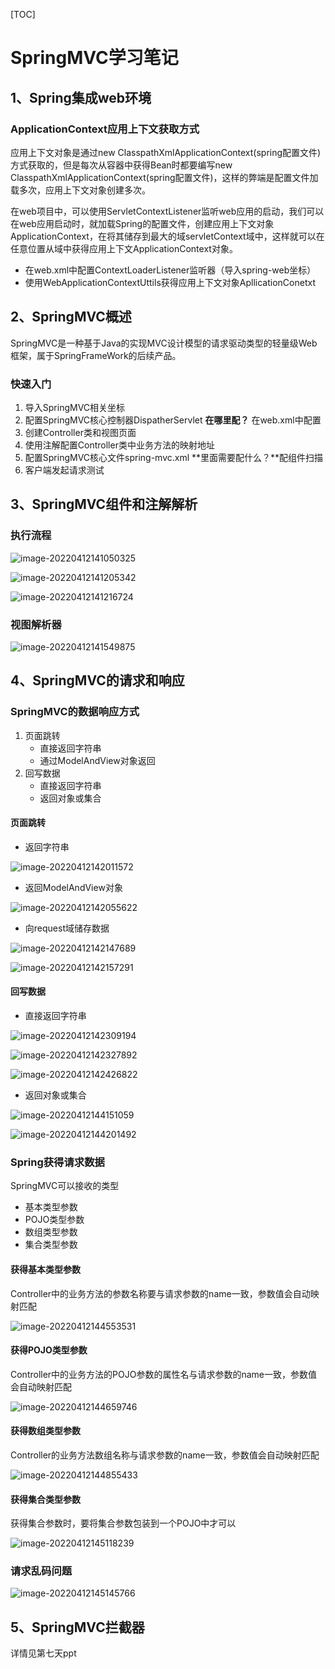 [TOC]



# SpringMVC学习笔记

## 1、Spring集成web环境

### ApplicationContext应用上下文获取方式

应用上下文对象是通过new ClasspathXmlApplicationContext(spring配置文件)方式获取的，但是每次从容器中获得Bean时都要编写new ClasspathXmlApplicationContext(spring配置文件)，这样的弊端是配置文件加载多次，应用上下文对象创建多次。

在web项目中，可以使用ServletContextListener监听web应用的启动，我们可以在web应用启动时，就加载Spring的配置文件，创建应用上下文对象ApplicationContext，在将其储存到最大的域servletContext域中，这样就可以在任意位置从域中获得应用上下文ApplicationContext对象。

- 在web.xml中配置ContextLoaderListener监听器（导入spring-web坐标）
- 使用WebApplicationContextUttils获得应用上下文对象ApllicationConetxt





## 2、SpringMVC概述

SpringMVC是一种基于Java的实现MVC设计模型的请求驱动类型的轻量级Web框架，属于SpringFrameWork的后续产品。



### 快速入门

1. 导入SpringMVC相关坐标
2. 配置SpringMVC核心控制器DispatherServlet   **在哪里配？** 在web.xml中配置
3. 创建Controller类和视图页面
4. 使用注解配置Controller类中业务方法的映射地址
5. 配置SpringMVC核心文件spring-mvc.xml  **里面需要配什么？**配组件扫描
6. 客户端发起请求测试



## 3、SpringMVC组件和注解解析

### 执行流程

![image-20220412141050325](img/image-20220412141050325.png)

![image-20220412141205342](img/image-20220412141205342.png)

![image-20220412141216724](img/image-20220412141216724.png)

### 视图解析器

![image-20220412141549875](img/image-20220412141549875.png)





## 4、SpringMVC的请求和响应

### SpringMVC的数据响应方式

1. 页面跳转
   - 直接返回字符串
   - 通过ModelAndView对象返回
2. 回写数据
   - 直接返回字符串
   - 返回对象或集合



#### 页面跳转

- 返回字符串

![image-20220412142011572](img/image-20220412142011572.png)

- 返回ModelAndView对象

![image-20220412142055622](img/image-20220412142055622.png)

- 向request域储存数据

![image-20220412142147689](img/image-20220412142147689.png)

![image-20220412142157291](img/image-20220412142157291.png)



#### 回写数据

- 直接返回字符串

![image-20220412142309194](img/image-20220412142309194.png)

![image-20220412142327892](img/image-20220412142327892.png)

![image-20220412142426822](img/image-20220412142426822.png)



- 返回对象或集合

![image-20220412144151059](img/image-20220412144151059.png)

![image-20220412144201492](img/image-20220412144201492.png)



### Spring获得请求数据

SpringMVC可以接收的类型

- 基本类型参数
- POJO类型参数
- 数组类型参数
- 集合类型参数



#### 获得基本类型参数

Controller中的业务方法的参数名称要与请求参数的name一致，参数值会自动映射匹配

![image-20220412144553531](img/image-20220412144553531.png)



#### 获得POJO类型参数

Controller中的业务方法的POJO参数的属性名与请求参数的name一致，参数值会自动映射匹配

![image-20220412144659746](img/image-20220412144659746.png)



#### 获得数组类型参数

Controller的业务方法数组名称与请求参数的name一致，参数值会自动映射匹配

![image-20220412144855433](img/image-20220412144855433.png)



#### 获得集合类型参数

获得集合参数时，要将集合参数包装到一个POJO中才可以

![image-20220412145118239](img/image-20220412145118239.png)



### 请求乱码问题

![image-20220412145145766](img/image-20220412145145766.png)



## 5、SpringMVC拦截器

详情见第七天ppt